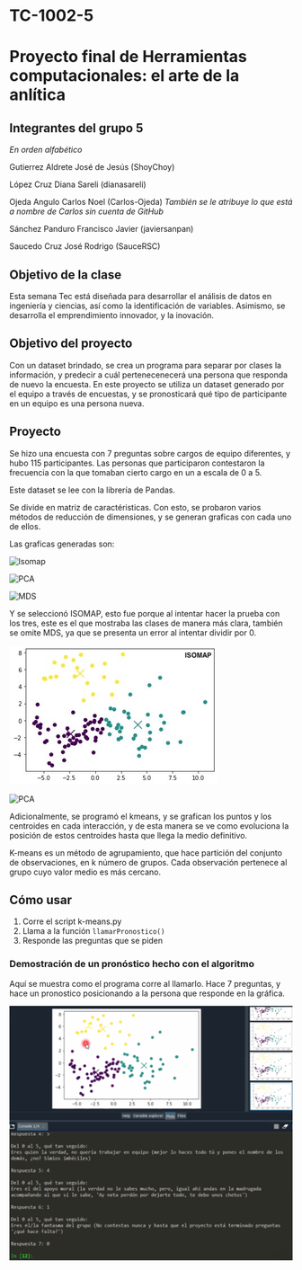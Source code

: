 # TC-1002-5

# Proyecto final de Herramientas computacionales: el arte de la anlítica

## Integrantes del grupo 5
*En orden alfabético*

Gutierrez Aldrete José de Jesús (ShoyChoy)

López Cruz Diana Sareli (dianasareli)

Ojeda Angulo Carlos Noel (Carlos-Ojeda) *También se le atribuye lo que está a nombre de Carlos sin cuenta de GitHub*

Sánchez Panduro Francisco Javier (javiersanpan)

Saucedo Cruz José Rodrigo (SauceRSC)

## Objetivo de la clase

Esta semana Tec está diseñada para desarrollar el análisis de datos en ingeniería y ciencias, así como la identificación de variables. Asimismo, se desarrolla el emprendimiento innovador, y la inovación. 

## Objetivo del proyecto

Con un dataset brindado, se crea un programa para separar por clases la información, y predecir a cuál pertenecenecerá una persona que responda de nuevo la encuesta. En este proyecto se utiliza un dataset generado por el equipo a través de encuestas, y se pronosticará qué tipo de participante en un equipo es una persona nueva. 

## Proyecto

Se hizo una encuesta con 7 preguntas sobre cargos de equipo diferentes, y hubo 115 participantes. Las personas que participaron contestaron la frecuencia con la que tomaban  cierto cargo en un a escala de 0 a 5. 

Este dataset se lee con la librería de Pandas. 

Se divide en matriz de caractéristicas. Con esto, se probaron varios métodos de reducción de dimensiones, y se generan graficas con cada uno de ellos. 

Las graficas generadas son: 

![Isomap](https://github.com/javiersanpan/TC-1002-5/blob/master/Imagenes/Isomap.jpeg)

![PCA](https://github.com/javiersanpan/TC-1002-5/blob/master/Imagenes/PCA.jpeg)

![MDS](https://github.com/javiersanpan/TC-1002-5/blob/master/Imagenes/MDS.jpeg)

Y se seleccionó ISOMAP, esto fue porque al intentar hacer la prueba con los tres, este es el que mostraba las clases de manera más clara, también se omite MDS, ya que se presenta un error al intentar dividir por 0.

![ISOMAP](https://github.com/javiersanpan/TC-1002-5/blob/master/Imagenes/ISOMAP-C.png)

![PCA](https://github.com/javiersanpan/TC-1002-5/blob/master/Imagenes/PCA-C.jpeg)

Adicionalmente, se programó el kmeans, y se grafican los puntos y los centroides en cada interacción, y de esta manera se ve como evoluciona la posición de estos centroides hasta que llega la medio definitivo. 

K-means es un método de agrupamiento, que hace partición del conjunto de observaciones, en k número de grupos. Cada observación pertenece al grupo cuyo valor medio es más cercano. 

## Cómo usar

1. Corre el script k-means.py
2. Llama a la función `llamarPronostico()`
3. Responde las preguntas que se piden

### Demostración de un pronóstico hecho con el algoritmo

Aquí se muestra como el programa corre al llamarlo. Hace 7 preguntas, y hace un pronostico posicionando a la persona que responde en la gráfica. 

![Prueba](https://github.com/javiersanpan/TC-1002-5/blob/master/Imagenes/test-hecho.png)
